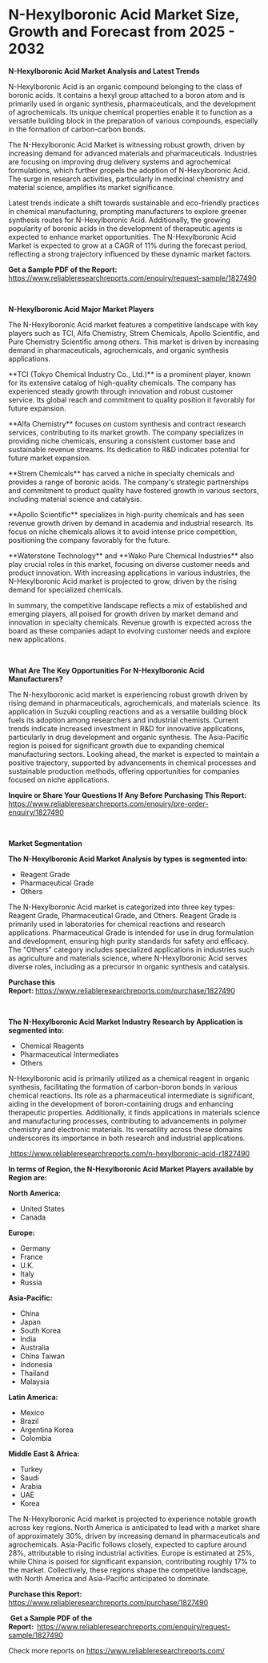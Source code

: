 <p><h1>N-Hexylboronic Acid Market Size, Growth and Forecast from 2025 - 2032</h1></p><p><strong>N-Hexylboronic Acid Market Analysis and Latest Trends</strong></p>
<p><p>N-Hexylboronic Acid is an organic compound belonging to the class of boronic acids. It contains a hexyl group attached to a boron atom and is primarily used in organic synthesis, pharmaceuticals, and the development of agrochemicals. Its unique chemical properties enable it to function as a versatile building block in the preparation of various compounds, especially in the formation of carbon-carbon bonds.</p><p>The N-Hexylboronic Acid Market is witnessing robust growth, driven by increasing demand for advanced materials and pharmaceuticals. Industries are focusing on improving drug delivery systems and agrochemical formulations, which further propels the adoption of N-Hexylboronic Acid. The surge in research activities, particularly in medicinal chemistry and material science, amplifies its market significance.</p><p>Latest trends indicate a shift towards sustainable and eco-friendly practices in chemical manufacturing, prompting manufacturers to explore greener synthesis routes for N-Hexylboronic Acid. Additionally, the growing popularity of boronic acids in the development of therapeutic agents is expected to enhance market opportunities. The N-Hexylboronic Acid Market is expected to grow at a CAGR of 11% during the forecast period, reflecting a strong trajectory influenced by these dynamic market factors.</p></p>
<p><strong>Get a Sample PDF of the Report:&nbsp;</strong> <a href="https://www.reliableresearchreports.com/enquiry/request-sample/1827490?utm_campaign=3567&utm_medium=2&utm_source=Github&utm_content=ia&utm_term=03042025&utm_id=n-hexylboronic-acid">https://www.reliableresearchreports.com/enquiry/request-sample/1827490</a></p>
<p>&nbsp;</p>
<p><strong>N-Hexylboronic Acid Major Market Players</strong></p>
<p><p>The N-Hexylboronic Acid market features a competitive landscape with key players such as TCI, Alfa Chemistry, Strem Chemicals, Apollo Scientific, and Pure Chemistry Scientific among others. This market is driven by increasing demand in pharmaceuticals, agrochemicals, and organic synthesis applications.</p><p>**TCI (Tokyo Chemical Industry Co., Ltd.)** is a prominent player, known for its extensive catalog of high-quality chemicals. The company has experienced steady growth through innovation and robust customer service. Its global reach and commitment to quality position it favorably for future expansion.</p><p>**Alfa Chemistry** focuses on custom synthesis and contract research services, contributing to its market growth. The company specializes in providing niche chemicals, ensuring a consistent customer base and sustainable revenue streams. Its dedication to R&D indicates potential for future market expansion.</p><p>**Strem Chemicals** has carved a niche in specialty chemicals and provides a range of boronic acids. The company's strategic partnerships and commitment to product quality have fostered growth in various sectors, including material science and catalysis.</p><p>**Apollo Scientific** specializes in high-purity chemicals and has seen revenue growth driven by demand in academia and industrial research. Its focus on niche chemicals allows it to avoid intense price competition, positioning the company favorably for the future.</p><p>**Waterstone Technology** and **Wako Pure Chemical Industries** also play crucial roles in this market, focusing on diverse customer needs and product innovation. With increasing applications in various industries, the N-Hexylboronic Acid market is projected to grow, driven by the rising demand for specialized chemicals.</p><p>In summary, the competitive landscape reflects a mix of established and emerging players, all poised for growth driven by market demand and innovation in specialty chemicals. Revenue growth is expected across the board as these companies adapt to evolving customer needs and explore new applications.</p></p>
<p>&nbsp;</p>
<p><strong>What Are The Key Opportunities For N-Hexylboronic Acid Manufacturers?</strong></p>
<p><p>The N-hexylboronic acid market is experiencing robust growth driven by rising demand in pharmaceuticals, agrochemicals, and materials science. Its application in Suzuki coupling reactions and as a versatile building block fuels its adoption among researchers and industrial chemists. Current trends indicate increased investment in R&D for innovative applications, particularly in drug development and organic synthesis. The Asia-Pacific region is poised for significant growth due to expanding chemical manufacturing sectors. Looking ahead, the market is expected to maintain a positive trajectory, supported by advancements in chemical processes and sustainable production methods, offering opportunities for companies focused on niche applications.</p></p>
<p><strong>Inquire or Share Your Questions If Any Before Purchasing This Report:</strong> <a href="https://www.reliableresearchreports.com/enquiry/pre-order-enquiry/1827490?utm_campaign=3567&utm_medium=2&utm_source=Github&utm_content=ia&utm_term=03042025&utm_id=n-hexylboronic-acid">https://www.reliableresearchreports.com/enquiry/pre-order-enquiry/1827490</a></p>
<p>&nbsp;</p>
<p><strong>Market Segmentation</strong></p>
<p><strong>The N-Hexylboronic Acid Market Analysis by types is segmented into:</strong></p>
<p><ul><li>Reagent Grade</li><li>Pharmaceutical Grade</li><li>Others</li></ul></p>
<p><p>The N-Hexylboronic Acid market is categorized into three key types: Reagent Grade, Pharmaceutical Grade, and Others. Reagent Grade is primarily used in laboratories for chemical reactions and research applications. Pharmaceutical Grade is intended for use in drug formulation and development, ensuring high purity standards for safety and efficacy. The "Others" category includes specialized applications in industries such as agriculture and materials science, where N-Hexylboronic Acid serves diverse roles, including as a precursor in organic synthesis and catalysis.</p></p>
<p><strong>Purchase this Report:&nbsp;</strong><a href="https://www.reliableresearchreports.com/purchase/1827490?utm_campaign=3567&utm_medium=2&utm_source=Github&utm_content=ia&utm_term=03042025&utm_id=n-hexylboronic-acid">https://www.reliableresearchreports.com/purchase/1827490</a></p>
<p>&nbsp;</p>
<p><strong>The N-Hexylboronic Acid Market Industry Research by Application is segmented into:</strong></p>
<p><ul><li>Chemical Reagents</li><li>Pharmaceutical Intermediates</li><li>Others</li></ul></p>
<p><p>N-Hexylboronic acid is primarily utilized as a chemical reagent in organic synthesis, facilitating the formation of carbon-boron bonds in various chemical reactions. Its role as a pharmaceutical intermediate is significant, aiding in the development of boron-containing drugs and enhancing therapeutic properties. Additionally, it finds applications in materials science and manufacturing processes, contributing to advancements in polymer chemistry and electronic materials. Its versatility across these domains underscores its importance in both research and industrial applications.</p></p>
<p><a href="https://www.reliableresearchreports.com/n-hexylboronic-acid-r1827490?utm_campaign=3567&utm_medium=2&utm_source=Github&utm_content=ia&utm_term=03042025&utm_id=n-hexylboronic-acid">&nbsp;https://www.reliableresearchreports.com/n-hexylboronic-acid-r1827490</a></p>
<p><strong>In terms of Region, the N-Hexylboronic Acid Market Players available by Region are:</strong></p>
<p>
    <p> <strong> North America: </strong>
        <ul>
            <li>United States</li>
            <li>Canada</li>
        </ul>
        </p> 
    <p> <strong> Europe: </strong>
        <ul>
            <li>Germany</li>
            <li>France</li>
            <li>U.K.</li>
            <li>Italy</li>
            <li>Russia</li>
        </ul>
        </p> 
    <p> <strong> Asia-Pacific: </strong>
        <ul>
            <li>China</li>
            <li>Japan</li>
            <li>South Korea</li>
            <li>India</li>
            <li>Australia</li>
            <li>China Taiwan</li>
            <li>Indonesia</li>
            <li>Thailand</li>
            <li>Malaysia</li>
        </ul>
        </p> 
    <p> <strong> Latin America: </strong>
        <ul>
            <li>Mexico</li>
            <li>Brazil</li>
            <li>Argentina Korea</li>
            <li>Colombia</li>
        </ul>
        </p> 
    <p> <strong> Middle East & Africa: </strong>
        <ul>
            <li>Turkey</li>
            <li>Saudi</li>
            <li>Arabia</li>
            <li>UAE</li>
            <li>Korea</li>
        </ul>
    </p>
    </p>
<p><p>The N-Hexylboronic Acid market is projected to experience notable growth across key regions. North America is anticipated to lead with a market share of approximately 30%, driven by increasing demand in pharmaceuticals and agrochemicals. Asia-Pacific follows closely, expected to capture around 28%, attributable to rising industrial activities. Europe is estimated at 25%, while China is poised for significant expansion, contributing roughly 17% to the market. Collectively, these regions shape the competitive landscape, with North America and Asia-Pacific anticipated to dominate.</p></p>
<p><strong>Purchase this Report: </strong><a href="https://www.reliableresearchreports.com/purchase/1827490?utm_campaign=3567&utm_medium=2&utm_source=Github&utm_content=ia&utm_term=03042025&utm_id=n-hexylboronic-acid">https://www.reliableresearchreports.com/purchase/1827490</a></p>
<p>&nbsp;<strong>Get a Sample PDF of the Report:&nbsp;&nbsp;</strong><a href="https://www.reliableresearchreports.com/enquiry/request-sample/1827490?utm_campaign=3567&utm_medium=2&utm_source=Github&utm_content=ia&utm_term=03042025&utm_id=n-hexylboronic-acid">https://www.reliableresearchreports.com/enquiry/request-sample/1827490</a></p>
<p><strong></strong></p>
<p>Check more reports on <a href="https://www.reliableresearchreports.com/?utm_campaign=3567&utm_medium=2&utm_source=Github&utm_content=ia&utm_term=03042025&utm_id=n-hexylboronic-acid">https://www.reliableresearchreports.com/</a></p>